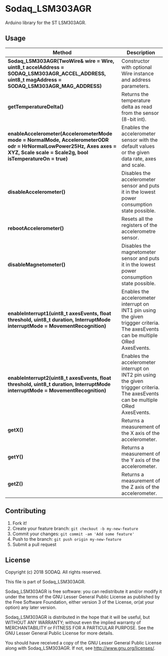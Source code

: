 # Sodaq_LSM303AGR

Arduino library for the ST LSM303AGR.

## Usage

Method|Description
------|------
**Sodaq_LSM303AGR(TwoWire& wire = Wire, uint8_t accelAddress = SODAQ_LSM303AGR_ACCEL_ADDRESS, uint8_t magAddress = SODAQ_LSM303AGR_MAG_ADDRESS)**|Constructor with optional Wire instance and address parameters.
**getTemperatureDelta()**|Returns the temperature delta as read from the sensor (8-bit int).
**enableAccelerometer(AccelerometerMode mode = NormalMode, AccelerometerODR odr = HrNormalLowPower25Hz, Axes axes = XYZ, Scale scale = Scale2g, bool isTemperatureOn = true)**|Enables the accelerometer sensor with the default values or the given data rate, axes and scale.
**disableAccelerometer()**|Disables the accelerometer sensor and puts it in the lowest power consumption state possible.
**rebootAccelerometer()**|Resets all the registers of the accelerometre sensor.
**disableMagnetometer()**|Disables the magnetometer sensor and puts it in the lowest power consumption state possible.
**enableInterrupt1(uint8_t axesEvents, float threshold, uint8_t duration, InterruptMode interruptMode = MovementRecognition)**|Enables the accelerometer interrupt on INT1 pin using the given triggger criteria. The axesEvents can be multiple ORed AxesEvents.
**enableInterrupt2(uint8_t axesEvents, float threshold, uint8_t duration, InterruptMode interruptMode = MovementRecognition)**|Enables the accelerometer interrupt on INT2 pin using the given triggger criteria. The axesEvents can be multiple ORed AxesEvents.
**getX()**|Returns a measurement of the X axis of the accelerometer.
**getY()**|Returns a measurement of the Y axis of the accelerometer.
**getZ()**|Returns a measurement of the Z axis of the accelerometer.

## Contributing

1. Fork it!
2. Create your feature branch: `git checkout -b my-new-feature`
3. Commit your changes: `git commit -am 'Add some feature'`
4. Push to the branch: `git push origin my-new-feature`
5. Submit a pull request


## License

Copyright (c) 2018 SODAQ. All rights reserved.

This file is part of Sodaq_LSM303AGR.

Sodaq_LSM303AGR is free software: you can redistribute it and/or modify
it under the terms of the GNU Lesser General Public License as
published by the Free Software Foundation, either version 3 of
the License, or(at your option) any later version.

Sodaq_LSM303AGR is distributed in the hope that it will be useful,
but WITHOUT ANY WARRANTY; without even the implied warranty of
MERCHANTABILITY or FITNESS FOR A PARTICULAR PURPOSE. See the
GNU Lesser General Public License for more details.

You should have received a copy of the GNU Lesser General Public
License along with Sodaq_LSM303AGR.  If not, see
<http://www.gnu.org/licenses/>.
